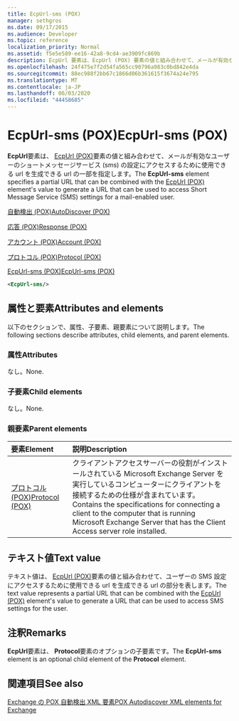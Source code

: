 ```yaml
---
title: EcpUrl-sms (POX)
manager: sethgros
ms.date: 09/17/2015
ms.audience: Developer
ms.topic: reference
localization_priority: Normal
ms.assetid: f5e5e589-ee16-42a8-9cd4-ae3909fc869b
description: EcpUrl 要素は、EcpUrl (POX) 要素の値と組み合わせて、メールが有効なユーザーのショートメッセージサービス (SMS) の設定にアクセスするために使用できる URL を生成できる url の一部を指定します。
ms.openlocfilehash: 24f475e7f2d54fa565cc90796a983c0bd842e4da
ms.sourcegitcommit: 88ec988f2bb67c1866d06b361615f3674a24e795
ms.translationtype: MT
ms.contentlocale: ja-JP
ms.lasthandoff: 06/03/2020
ms.locfileid: "44458685"
---
```

# <a name="ecpurl-sms-pox"></a><span data-ttu-id="1c9c6-103">EcpUrl-sms (POX)</span><span class="sxs-lookup"><span data-stu-id="1c9c6-103">EcpUrl-sms (POX)</span></span>

<span data-ttu-id="1c9c6-104">**EcpUrl**要素は、 [EcpUrl (POX)](ecpurl-pox.md)要素の値と組み合わせて、メールが有効なユーザーのショートメッセージサービス (sms) の設定にアクセスするために使用できる url を生成できる url の一部を指定します。</span><span class="sxs-lookup"><span data-stu-id="1c9c6-104">The **EcpUrl-sms** element specifies a partial URL that can be combined with the [EcpUrl (POX)](ecpurl-pox.md) element's value to generate a URL that can be used to access Short Message Service (SMS) settings for a mail-enabled user.</span></span> 
  
[<span data-ttu-id="1c9c6-105">自動検出 (POX)</span><span class="sxs-lookup"><span data-stu-id="1c9c6-105">AutoDiscover (POX)</span></span>](autodiscover-pox.md)
  
[<span data-ttu-id="1c9c6-106">応答 (POX)</span><span class="sxs-lookup"><span data-stu-id="1c9c6-106">Response (POX)</span></span>](response-pox.md)
  
[<span data-ttu-id="1c9c6-107">アカウント (POX)</span><span class="sxs-lookup"><span data-stu-id="1c9c6-107">Account (POX)</span></span>](account-pox.md)
  
[<span data-ttu-id="1c9c6-108">プロトコル (POX)</span><span class="sxs-lookup"><span data-stu-id="1c9c6-108">Protocol (POX)</span></span>](protocol-pox.md)
  
[<span data-ttu-id="1c9c6-109">EcpUrl-sms (POX)</span><span class="sxs-lookup"><span data-stu-id="1c9c6-109">EcpUrl-sms (POX)</span></span>](ecpurl-sms-pox.md)
  
```XML
<EcpUrl-sms/>
```

## <a name="attributes-and-elements"></a><span data-ttu-id="1c9c6-110">属性と要素</span><span class="sxs-lookup"><span data-stu-id="1c9c6-110">Attributes and elements</span></span>

<span data-ttu-id="1c9c6-111">以下のセクションで、属性、子要素、親要素について説明します。</span><span class="sxs-lookup"><span data-stu-id="1c9c6-111">The following sections describe attributes, child elements, and parent elements.</span></span>
  
### <a name="attributes"></a><span data-ttu-id="1c9c6-112">属性</span><span class="sxs-lookup"><span data-stu-id="1c9c6-112">Attributes</span></span>

<span data-ttu-id="1c9c6-113">なし。</span><span class="sxs-lookup"><span data-stu-id="1c9c6-113">None.</span></span>
  
### <a name="child-elements"></a><span data-ttu-id="1c9c6-114">子要素</span><span class="sxs-lookup"><span data-stu-id="1c9c6-114">Child elements</span></span>

<span data-ttu-id="1c9c6-115">なし。</span><span class="sxs-lookup"><span data-stu-id="1c9c6-115">None.</span></span>
  
### <a name="parent-elements"></a><span data-ttu-id="1c9c6-116">親要素</span><span class="sxs-lookup"><span data-stu-id="1c9c6-116">Parent elements</span></span>

|<span data-ttu-id="1c9c6-117">**要素**</span><span class="sxs-lookup"><span data-stu-id="1c9c6-117">**Element**</span></span>|<span data-ttu-id="1c9c6-118">**説明**</span><span class="sxs-lookup"><span data-stu-id="1c9c6-118">**Description**</span></span>|
|:-----|:-----|
|[<span data-ttu-id="1c9c6-119">プロトコル (POX)</span><span class="sxs-lookup"><span data-stu-id="1c9c6-119">Protocol (POX)</span></span>](protocol-pox.md) <br/> |<span data-ttu-id="1c9c6-120">クライアントアクセスサーバーの役割がインストールされている Microsoft Exchange Server を実行しているコンピューターにクライアントを接続するための仕様が含まれています。</span><span class="sxs-lookup"><span data-stu-id="1c9c6-120">Contains the specifications for connecting a client to the computer that is running Microsoft Exchange Server that has the Client Access server role installed.</span></span>  <br/> |
   
## <a name="text-value"></a><span data-ttu-id="1c9c6-121">テキスト値</span><span class="sxs-lookup"><span data-stu-id="1c9c6-121">Text value</span></span>

<span data-ttu-id="1c9c6-122">テキスト値は、 [EcpUrl (POX)](ecpurl-pox.md)要素の値と組み合わせて、ユーザーの SMS 設定にアクセスするために使用できる url を生成できる url の部分を表します。</span><span class="sxs-lookup"><span data-stu-id="1c9c6-122">The text value represents a partial URL that can be combined with the [EcpUrl (POX)](ecpurl-pox.md) element's value to generate a URL that can be used to access SMS settings for the user.</span></span> 
  
## <a name="remarks"></a><span data-ttu-id="1c9c6-123">注釈</span><span class="sxs-lookup"><span data-stu-id="1c9c6-123">Remarks</span></span>

<span data-ttu-id="1c9c6-124">**EcpUrl**要素は、 **Protocol**要素のオプションの子要素です。</span><span class="sxs-lookup"><span data-stu-id="1c9c6-124">The **EcpUrl-sms** element is an optional child element of the **Protocol** element.</span></span> 
  
## <a name="see-also"></a><span data-ttu-id="1c9c6-125">関連項目</span><span class="sxs-lookup"><span data-stu-id="1c9c6-125">See also</span></span>



[<span data-ttu-id="1c9c6-126">Exchange の POX 自動検出 XML 要素</span><span class="sxs-lookup"><span data-stu-id="1c9c6-126">POX Autodiscover XML elements for Exchange</span></span>](pox-autodiscover-xml-elements-for-exchange.md)

